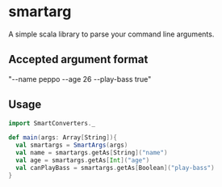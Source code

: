 # smartarg

A simple scala library to parse your command line arguments.

## Accepted argument format
"--name peppo --age 26 --play-bass true"

## Usage 
```scala
import SmartConverters._

def main(args: Array[String]){
  val smartargs = SmartArgs(args)
  val name = smartargs.getAs[String]("name")
  val age = smartargs.getAs[Int]("age")
  val canPlayBass = smartargs.getAs[Boolean]("play-bass")
}
```
